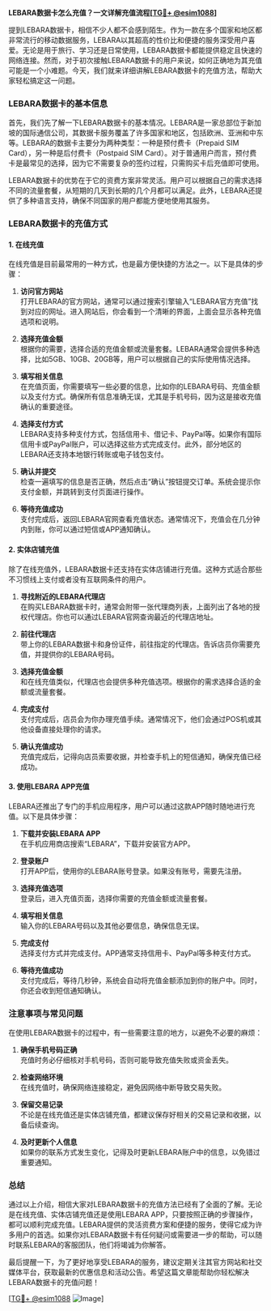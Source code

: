 **LEBARA数据卡怎么充值？一文详解充值流程[[TG💪+ @esim1088](https://t.me/s/esim1088)]**

提到LEBARA数据卡，相信不少人都不会感到陌生。作为一款在多个国家和地区都非常流行的移动数据服务，LEBARA以其超高的性价比和便捷的服务深受用户喜爱。无论是用于旅行、学习还是日常使用，LEBARA数据卡都能提供稳定且快速的网络连接。然而，对于初次接触LEBARA数据卡的用户来说，如何正确地为其充值可能是一个小难题。今天，我们就来详细讲解LEBARA数据卡的充值方法，帮助大家轻松搞定这一问题。

### LEBARA数据卡的基本信息

首先，我们先了解一下LEBARA数据卡的基本情况。LEBARA是一家总部位于新加坡的国际通信公司，其数据卡服务覆盖了许多国家和地区，包括欧洲、亚洲和中东等。LEBARA的数据卡主要分为两种类型：一种是预付费卡（Prepaid SIM Card），另一种是后付费卡（Postpaid SIM Card）。对于普通用户而言，预付费卡是最常见的选择，因为它不需要复杂的签约过程，只需购买卡后充值即可使用。

LEBARA数据卡的优势在于它的资费方案非常灵活。用户可以根据自己的需求选择不同的流量套餐，从短期的几天到长期的几个月都可以满足。此外，LEBARA还提供了多种语言支持，确保不同国家的用户都能方便地使用其服务。

### LEBARA数据卡的充值方式

#### 1. 在线充值

在线充值是目前最常用的一种方式，也是最方便快捷的方法之一。以下是具体的步骤：

1. **访问官方网站**  
   打开LEBARA的官方网站，通常可以通过搜索引擎输入“LEBARA官方充值”找到对应的网址。进入网站后，你会看到一个清晰的界面，上面会显示各种充值选项和说明。

2. **选择充值金额**  
   根据你的需要，选择合适的充值金额或流量套餐。LEBARA通常会提供多种选择，比如5GB、10GB、20GB等，用户可以根据自己的实际使用情况选择。

3. **填写相关信息**  
   在充值页面，你需要填写一些必要的信息，比如你的LEBARA号码、充值金额以及支付方式。确保所有信息准确无误，尤其是手机号码，因为这是接收充值确认的重要途径。

4. **选择支付方式**  
   LEBARA支持多种支付方式，包括信用卡、借记卡、PayPal等。如果你有国际信用卡或PayPal账户，可以选择这些方式完成支付。此外，部分地区的LEBARA还支持本地银行转账或电子钱包支付。

5. **确认并提交**  
   检查一遍填写的信息是否正确，然后点击“确认”按钮提交订单。系统会提示你支付金额，并跳转到支付页面进行操作。

6. **等待充值成功**  
   支付完成后，返回LEBARA官网查看充值状态。通常情况下，充值会在几分钟内到账，你可以通过短信或APP通知确认。

#### 2. 实体店铺充值

除了在线充值外，LEBARA数据卡还支持在实体店铺进行充值。这种方式适合那些不习惯线上支付或者没有互联网条件的用户。

1. **寻找附近的LEBARA代理店**  
   在购买LEBARA数据卡时，通常会附带一张代理商列表，上面列出了各地的授权代理店。你也可以通过LEBARA官网查询最近的代理店地址。

2. **前往代理店**  
   带上你的LEBARA数据卡和身份证件，前往指定的代理店。告诉店员你需要充值，并提供你的LEBARA号码。

3. **选择充值金额**  
   和在线充值类似，代理店也会提供多种充值选项。根据你的需求选择合适的金额或流量套餐。

4. **完成支付**  
   支付完成后，店员会为你办理充值手续。通常情况下，他们会通过POS机或其他设备直接处理你的请求。

5. **确认充值成功**  
   充值完成后，记得向店员索要收据，并检查手机上的短信通知，确保充值已经成功。

#### 3. 使用LEBARA APP充值

LEBARA还推出了专门的手机应用程序，用户可以通过这款APP随时随地进行充值。以下是具体步骤：

1. **下载并安装LEBARA APP**  
   在手机应用商店搜索“LEBARA”，下载并安装官方APP。

2. **登录账户**  
   打开APP后，使用你的LEBARA账号登录。如果没有账号，需要先注册。

3. **选择充值选项**  
   登录后，进入充值页面，选择你需要的充值金额或流量套餐。

4. **填写相关信息**  
   输入你的LEBARA号码以及其他必要信息，确保信息无误。

5. **完成支付**  
   选择支付方式并完成支付。APP通常支持信用卡、PayPal等多种支付方式。

6. **等待充值成功**  
   支付完成后，等待几秒钟，系统会自动将充值金额添加到你的账户中。同时，你还会收到短信通知确认。

### 注意事项与常见问题

在使用LEBARA数据卡的过程中，有一些需要注意的地方，以避免不必要的麻烦：

1. **确保手机号码正确**  
   充值时务必仔细核对手机号码，否则可能导致充值失败或资金丢失。

2. **检查网络环境**  
   在线充值时，确保网络连接稳定，避免因网络中断导致交易失败。

3. **保留交易记录**  
   不论是在线充值还是实体店铺充值，都建议保存好相关的交易记录和收据，以备后续查询。

4. **及时更新个人信息**  
   如果你的联系方式发生变化，记得及时更新LEBARA账户中的信息，以免错过重要通知。

### 总结

通过以上介绍，相信大家对LEBARA数据卡的充值方法已经有了全面的了解。无论是在线充值、实体店铺充值还是使用LEBARA APP，只要按照正确的步骤操作，都可以顺利完成充值。LEBARA提供的灵活资费方案和便捷的服务，使得它成为许多用户的首选。如果你对LEBARA数据卡有任何疑问或需要进一步的帮助，可以随时联系LEBARA的客服团队，他们将竭诚为你解答。

最后提醒一下，为了更好地享受LEBARA的服务，建议定期关注其官方网站和社交媒体平台，获取最新的优惠信息和活动公告。希望这篇文章能帮助你轻松解决LEBARA数据卡的充值问题！

[[TG💪+ @esim1088](https://t.me/s/esim1088) ![Image](https://i.postimg.cc/4NQfJmqS/Snipaste-2025-05-13-00-14-12.png)]